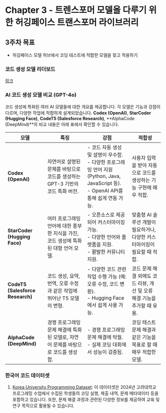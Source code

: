 # Chapter 3 - 트렌스포머 모델을 다루기 위한 허깅페이스 트랜스포머 라이브러리

## 3주차 목표
- 허깅페이스 모델 허브에서 코딩 테스트에 적합한 모델을 찾고 적용하기

### 코드 생성 모델 리더보드
[링크](https://huggingface.co/spaces/mike-ravkine/can-ai-code-results)

### AI 코드 생성 모델 비교 (GPT-4o)
코드 생성에 특화된 여러 AI 모델들에 대한 개요를 제공합니다. 각 모델은 기능과 강점이 다르며, 다양한 작업에 적합하게 설계되었습니다. **Codex (OpenAI)**, **StarCoder (Hugging Face)**, **CodeT5 (Salesforce Research)**, **AlphaCode (DeepMind)**의 비교 내용은 아래 표에서 확인할 수 있습니다.

| 모델 | 특징 | 강점 | 적합성 |
|-|-|-|-|
| **Codex (OpenAI)**  | 자연어로 설명된 문제를 바탕으로 코드를 생성하는 GPT-3 기반의 코드 특화 버전. | - 코드 자동 생성 및 설명이 우수함. <br> - 다양한 프로그래밍 언어 지원 (Python, Java, JavaScript 등). <br> - OpenAI API를 통해 쉽게 연동 가능. | 사용자 입력을 받아 자동으로 코드를 생성하는 기능 구현에 매우 적합.                                           |
| **StarCoder (Hugging Face)** | 여러 프로그래밍 언어에 대한 풍부한 지식을 가진, 코드 생성에 특화된 대형 언어 모델. | - 오픈소스로 제공되어 커스터마이징 가능. <br> - 다양한 언어와 플랫폼을 지원. <br> - 활발한 커뮤니티 지원. | 맞춤형 AI 솔루션 개발이 필요하거나, 다양한 커스터마이징이 필요할 때 적합.                                    |
| **CodeT5 (Salesforce Research)** | 코드 생성, 요약, 번역, 오류 수정과 같은 작업에 뛰어난 T5 모델의 변형. | - 다양한 코드 관련 작업 수행 가능 (예: 오류 수정, 코드 변환). <br> - Hugging Face에서 쉽게 사용 가능. | 코드 문제 해결 외에도 코드 리뷰, 개선 및 오류 해결 기능을 추가할 때 유용.                                   |
| **AlphaCode (DeepMind)** | 경쟁 프로그래밍 문제 해결에 특화된 모델로, 자연어 문제를 바탕으로 코드를 생성함. | - 경쟁 프로그래밍 문제 해결에 탁월. <br> - 실제 코딩 대회에서 성능이 검증됨. | 코딩 테스트 문제 해결과 같은 기능을 목표로 할 때 매우 적합한 모델.                                         |

### 한국어 코드 데이터셋
1. [Korea University Programming Dataset](https://huggingface.co/datasets/team-monolith/korea-university-programming-dataset): 이 데이터셋은 2024년 고려대학교 프로그래밍 수업에서 수집된 학생들의 코딩 실행, 제출 내역, 문제 메타데이터 등을 포함하고 있습니다. 또한, 문제 해결 과정과 관련된 다양한 정보를 제공하여 교육 및 연구 목적으로 활용될 수 있습니다.
